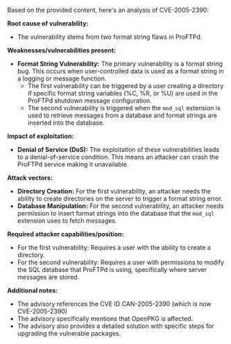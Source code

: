 Based on the provided content, here's an analysis of CVE-2005-2390:

**Root cause of vulnerability:**
- The vulnerability stems from two format string flaws in ProFTPd.

**Weaknesses/vulnerabilities present:**
- **Format String Vulnerability:** The primary vulnerability is a format string bug. This occurs when user-controlled data is used as a format string in a logging or message function.
  - The first vulnerability can be triggered by a user creating a directory if specific format string variables (%C, %R, or %U) are used in the ProFTPd shutdown message configuration.
  - The second vulnerability is triggered when the `mod_sql` extension is used to retrieve messages from a database and format strings are inserted into the database.

**Impact of exploitation:**
- **Denial of Service (DoS):** The exploitation of these vulnerabilities leads to a denial-of-service condition. This means an attacker can crash the ProFTPd service making it unavailable.

**Attack vectors:**
- **Directory Creation:** For the first vulnerability, an attacker needs the ability to create directories on the server to trigger a format string error.
- **Database Manipulation:** For the second vulnerability, an attacker needs permission to insert format strings into the database that the `mod_sql` extension uses to fetch messages.

**Required attacker capabilities/position:**
- For the first vulnerability: Requires a user with the ability to create a directory.
- For the second vulnerability: Requires a user with permissions to modify the SQL database that ProFTPd is using, specifically where server messages are stored.

**Additional notes:**
- The advisory references the CVE ID CAN-2005-2390 (which is now CVE-2005-2390)
- The advisory specifically mentions that OpenPKG is affected.
- The advisory also provides a detailed solution with specific steps for upgrading the vulnerable packages.